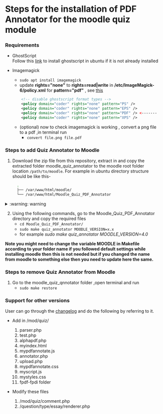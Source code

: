 # Steps for the installation of PDF Annotator for the moodle quiz module 

### Requirements

- GhostScript  
Follow this [link](https://docs.bitnami.com/google/apps/resourcespace/configuration/install-ghostscript/) to install ghostscript in ubuntu if it is not already installed
- Imagemagick  
    * `sudo apt install imagemagick`
    *  update __rights="none"__ to __rights=read|write__ in __/etc/ImageMagick-6/policy.xml__  for __pattern="pdf"__ , see [this](https://askubuntu.com/questions/1181762/imagemagickconvert-im6-q16-no-images-defined)
    ```xml
        <!-- disable ghostscript format types -->
        <policy domain="coder" rights="none" pattern="PS" />
        <policy domain="coder" rights="none" pattern="EPS" />
        <policy domain="coder" rights="none" pattern="PDF" /> <------- Here!!
        <policy domain="coder" rights="none" pattern="XPS" />

    ```

    * (optional) now to check imagemagick is working , convert a png file to a pdf ,in terminal run 
        * `convert file.png file.pdf`
        
### Steps to add Quiz Annotator to Moodle

1. Download the zip file from this repository, extract in and copy the extracted folder moodle_quiz_annotator to the moodle root folder location `/path/to/moodle`. For example in ubuntu directory structure should be like this-
    ```bash
      .
      ├── /var/www/html/moodle/
      └── /var/www/html/Moodle_Quiz_PDF_Annotator
    ```

<details><summary> :warning: warning </summary>
 
#### after step 3 these files are going to be changed
    * moodle/quesiton/type/essay/renderer.php
    * moodle/mod/quiz/comment.php
</details>

 

2. Using the following commands, go to the Moodle_Quiz_PDF_Annotator directory and copy the required files
    * `cd Moodle_Quiz_PDF_Annotator/`
    * `sudo make quiz_annotator MOODLE_VERSION=x.x` 
    * for example _sudo make quiz_annotator MOODLE_VERSION=4.0_

__Note you might need to change the variable MOODLE in Makefile according to your folder name if you followed default settings while installing moodle then this is not needed but if you changed the name from moodle to something else then you need to update here the same.__   

### Steps to remove Quiz Annotator from  Moodle
1. Go to the moodle_quiz_qnnotator folder ,open terminal and run 
    * `sudo make restore`
    
### Support for other versions
User can go through the [changelog](https://github.com/Parvathy-S-Kumar/Moodle_Quiz_PDF_Annotator/blob/main/4.0/changelog.md) and do the following by referring to it. 
- Add in /mod/quiz/
	1. parser.php
	2. test.php
	3. alphapdf.php
	4. myindex.html
	5. mypdfannotate.js
	6. annotator.php
	7. upload.php
	8. mypdfannotate.css
	9. myscript.js
	10. mystyles.css
	11. fpdf-fpdi folder

- Modify these files
   1. /mod/quiz/comment.php
   2. /question/type/essay/renderer.php
